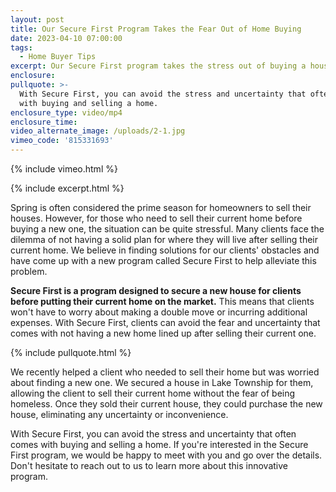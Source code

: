 ```yaml
---
layout: post
title: Our Secure First Program Takes the Fear Out of Home Buying
date: 2023-04-10 07:00:00
tags:
  - Home Buyer Tips
excerpt: Our Secure First program takes the stress out of buying a house.
enclosure:
pullquote: >-
  With Secure First, you can avoid the stress and uncertainty that often comes
  with buying and selling a home.
enclosure_type: video/mp4
enclosure_time:
video_alternate_image: /uploads/2-1.jpg
vimeo_code: '815331693'
---
```

{% include vimeo.html %}

{% include excerpt.html %}

Spring is often considered the prime season for homeowners to sell their houses. However, for those who need to sell their current home before buying a new one, the situation can be quite stressful. Many clients face the dilemma of not having a solid plan for where they will live after selling their current home. We believe in finding solutions for our clients' obstacles and have come up with a new program called Secure First to help alleviate this problem.

**Secure First is a program designed to secure a new house for clients before putting their current home on the market.** This means that clients won't have to worry about making a double move or incurring additional expenses. With Secure First, clients can avoid the fear and uncertainty that comes with not having a new home lined up after selling their current one.

{% include pullquote.html %}

We recently helped a client who needed to sell their home but was worried about finding a new one. We secured a house in Lake Township for them, allowing the client to sell their current home without the fear of being homeless. Once they sold their current house, they could purchase the new house, eliminating any uncertainty or inconvenience.

With Secure First, you can avoid the stress and uncertainty that often comes with buying and selling a home. If you're interested in the Secure First program, we would be happy to meet with you and go over the details. Don't hesitate to reach out to us to learn more about this innovative program.